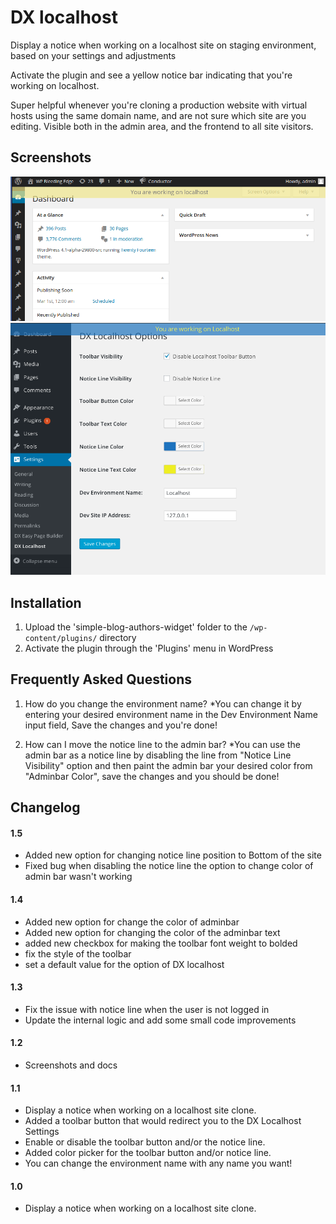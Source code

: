 DX localhost
============

Display a notice when working on a localhost site on staging environment, based on your settings and adjustments

Activate the plugin and see a yellow notice bar indicating that you're working on localhost.

Super helpful whenever you're cloning a production website with virtual hosts using the same domain name, and are not sure which site are you editing. Visible both in the admin area, and the frontend to all site visitors.

## Screenshots
![](https://github.com/DevriX/DX-localhost/blob/master/screenshot-1.png)
![](https://github.com/DevriX/DX-localhost/blob/master/screenshot-2.png)

## Installation

1. Upload the 'simple-blog-authors-widget' folder to the `/wp-content/plugins/` directory
2. Activate the plugin through the 'Plugins' menu in WordPress

## Frequently Asked Questions

1. How do you change the environment name? 
*You can change it by entering your desired environment name in the Dev Environment Name input field, Save the changes and you're done!

2. How can I move the notice line to the admin bar?
*You can use the admin bar as a notice line by disabling the line from "Notice Line Visibility" option and then paint the admin bar your desired color from "Adminbar Color", save the changes and you should be done!

## Changelog

#### 1.5
* Added new option for changing notice line position to Bottom of the site
* Fixed bug when disabling the notice line the option to change color of admin bar wasn't working

#### 1.4
* Added new option for change the color of adminbar
* Added new option for changing the color of the adminbar text
* added new checkbox for making the toolbar font weight to bolded
* fix the style of the toolbar
* set a default value for the option of DX localhost

#### 1.3
* Fix the issue with notice line when the user is not logged in
* Update the internal logic and add some small code improvements

#### 1.2
* Screenshots and docs

#### 1.1
* Display a notice when working on a localhost site clone.
* Added a toolbar button that would redirect you to the DX Localhost Settings
* Enable or disable the toolbar button and/or the notice line.
* Added color picker for the toolbar button and/or notice line.
* You can change the environment name with any name you want!

#### 1.0
* Display a notice when working on a localhost site clone.
